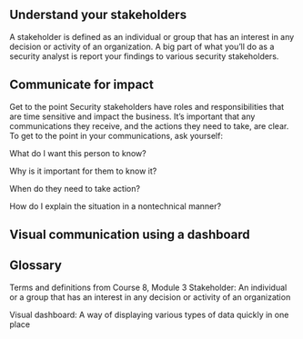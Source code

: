 <h2>Understand your stakeholders</h2>
A stakeholder is defined as an individual or group that has an interest in any decision or activity of an organization. A big part of what you’ll do as a security analyst is report your findings to various security stakeholders. 
<h2>Communicate for impact</h2>
Get to the point
Security stakeholders have roles and responsibilities that are time sensitive and impact the business. It’s important that any communications they receive, and the actions they need to take, are clear. To get to the point in your communications, ask yourself: 

What do I want this person to know? 

Why is it important for them to know it? 

When do they need to take action?

How do I explain the situation in a nontechnical manner?
<h2>Visual communication using a dashboard</h2>
<h2>Glossary</h2>
Terms and definitions from Course 8, Module 3
Stakeholder: An individual or a group that has an interest in any decision or activity of an organization

Visual dashboard: A way of displaying various types of data quickly in one place